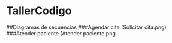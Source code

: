 # TallerCodigo
##Diagramas de secuencias
###Agendar cita
(Solicitar cita.png)
###Atender paciente
(Atender paciente.png
